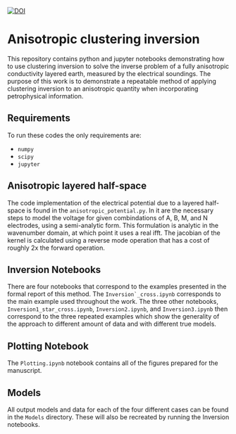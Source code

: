 [![DOI](https://zenodo.org/badge/447345695.svg)](https://zenodo.org/badge/latestdoi/447345695)

Anisotropic clustering inversion
================================

This repository contains python and jupyter notebooks demonstrating how to use
clustering inversion to solve the inverse problem of a fully anisotropic 
conductivity layered earth, measured by the electrical soundings. The purpose of 
this work is to demonstrate a repeatable method of applying clustering inversion 
to an anisotropic quantity when incorporating petrophysical information.

Requirements
------------
To run these codes the only requirements are:

* `numpy`
* `scipy`
* `jupyter`

Anisotropic layered half-space
------------------------------
The code implementation of the electrical potential due to a layered half-space
is found in the ``anisotropic_potential.py``. In it are the necessary steps to
model the voltage for given combindations of A, B, M, and N electrodes, using a
semi-analytic form. This formulation is analytic in the wavenumber domain, at
which point it uses a real ifft. The jacobian of the kernel is calculated using
a reverse mode operation that has a cost of roughly 2x the forward operation.


Inversion Notebooks
-------------------
There are four notebooks that correspond to the examples presented in the
formal report of this method. The ``Inversion`_cross.ipynb`` corresponds to the 
main example used throughout the work. The three other notebooks, 
``Inversion1_star_cross.ipynb``, ``Inversion2.ipynb``, and ``Inversion3.ipynb`` 
then correspond to the three repeated examples which show the generality of the 
approach to different amount of data and with different true models.

Plotting Notebook
-----------------
The ``Plotting.ipynb`` notebook contains all of the figures prepared for the 
manuscript.

Models
------
All output models and data for each of the four different cases can be found in the `Models` directory. These will also be recreated by running the Inversion notebooks.
